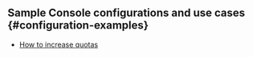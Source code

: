 ## Sample Console configurations and use cases {#configuration-examples}

* [How to increase quotas](increase-quota.md)
